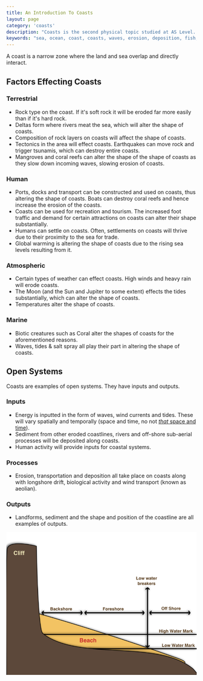 ```yaml
---
title: An Introduction To Coasts
layout: page
category: 'coasts'
description: "Coasts is the second physical topic studied at AS Level. This post outlines the basics of coasts and what can effect them."
keywords: "sea, ocean, coast, coasts, waves, erosion, deposition, fish, factors effecting coasts, erosion of coasts, deposition on coasts, diagram of coast"
---
```


A coast is a narrow zone where the land and sea overlap and directly interact. 

## Factors Effecting Coasts

### Terrestrial 

- Rock type on the coast. If it's soft rock it will be eroded far more easily than if it's hard rock. 
- Deltas form where rivers meat the sea, which will alter the shape of coasts. 
- Composition of rock layers on coasts will affect the shape of coasts.
- Tectonics in the area will effect coasts. Earthquakes can move rock and trigger tsunamis, which can destroy entire coasts.
- Mangroves and coral reefs can alter the shape of the shape of coasts as they slow down incoming waves, slowing erosion of coasts. 

### Human

- Ports, docks and transport can be constructed and used on coasts, thus altering the shape of coasts. Boats can destroy coral reefs and hence increase the erosion of the coasts. 
- Coasts can be used for recreation and tourism. The increased foot traffic and demand for certain attractions on coasts can alter their shape substantially. 
- Humans can settle on coasts. Often, settlements on coasts will thrive due to their proximity to the sea for trade. 
- Global warming is altering the shape of coasts due to the rising sea levels resulting from it. 

### Atmospheric

- Certain types of weather can effect coasts. High winds and heavy rain will erode coasts. 
- The Moon (and the Sun and Jupiter to some extent) effects the tides substantially, which can alter the shape of coasts.
- Temperatures alter the shape of coasts. 

### Marine

- Biotic creatures such as Coral alter the shapes of coasts for the aforementioned reasons.
- Waves, tides & salt spray all play their part in altering the shape of coasts. 

## Open Systems

Coasts are examples of open systems. They have inputs and outputs.

### Inputs

- Energy is inputted in the form of waves, wind currents and tides. These will vary spatially and temporally (space and time, no not [*that* space and time](http://en.wikipedia.org/wiki/Space_and_time)).
- Sediment from other eroded coastlines, rivers and off-shore sub-aerial processes will be deposited along coasts. 
- Human activity will provide inputs for coastal systems. 

### Processes

- Erosion, transportation and deposition all take place on coasts along with longshore drift, biological activity and wind transport (known as aeolian). 

### Outputs

- Landforms, sediment and the shape and position of the coastline are all examples of outputs. 

![Diagram of a coast showing how it is divided into sections](/Images/coasts/coastOutlineDiagram.png)